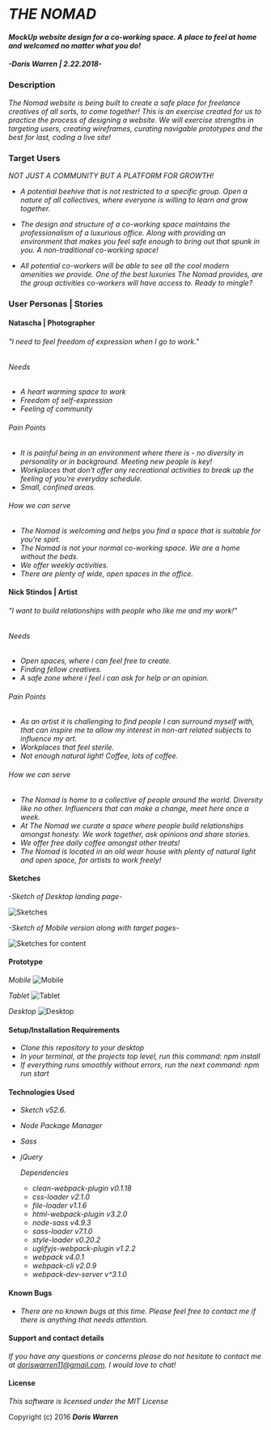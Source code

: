 # _THE NOMAD_

#### _MockUp website design for a co-working space. A place to feel at home and welcomed no matter what you do!_

####  _**-Doris Warren | 2.22.2018-**_

### Description

_The Nomad website is being built to create a safe place for freelance creatives of all sorts, to come together! This is an exercise created for us to practice the process of designing a website. We will exercise strengths in targeting users, creating wireframes, curating navigable prototypes and the best for last, coding a live site!_

### Target Users

 _NOT JUST A COMMUNITY BUT A PLATFORM FOR GROWTH!_

* _A potential beehive that is not restricted to a specific group. Open a nature of all collectives, where everyone is willing to learn and grow together._

* _The design and structure of a co-working space maintains the professionalism of a luxurious office. Along with providing an environment that makes you feel safe enough to bring out that spunk in you. A non-traditional co-working space!_

* _All potential co-workers will be able to see all the cool modern amenities we provide. One of the best luxuries The Nomad provides, are the group activities co-workers will have access to. Ready to mingle?_

### User Personas | Stories

#### Natascha | Photographer  

###### "I need to feel freedom of expression when I go to work."

###### Needs

* _A heart warming space to work_
* _Freedom of self-expression_
* _Feeling of community_

###### Pain Points

* _It is painful being in an environment where there is - no diversity in personality or in background. Meeting new people is key!_
* _Workplaces that don't offer any recreational activities to break up the feeling of you're everyday schedule._
* _Small, confined areas._

###### How we can serve

* _The Nomad is welcoming and helps you find a space that is suitable for you're spirt._
* _The Nomad is not your normal co-working space. We are a home without the beds._
* _We offer weekly activities._
* _There are plenty of wide, open spaces in the office._

#### Nick Stindos | Artist  

###### "I want to build relationships with people who like me and my work!"

###### Needs

* _Open spaces, where i can feel free to create._
* _Finding fellow creatives._
* _A safe zone where i feel i can ask for help or an opinion._

###### Pain Points

* _As an artist it is challenging to find people I can surround myself with, that can inspire me to allow my interest in non-art related subjects to influence my art._
* _Workplaces that feel sterile._
* _Not enough natural light! Coffee, lots of coffee._

###### How we can serve

* _The Nomad is home to a collective of people around the world. Diversity like no other. Influencers that can make a change, meet here once a week._
* _At The Nomad we curate a space where people build relationships amongst honesty. We work together, ask opinions and share stories._
* _We offer free daily coffee amongst other treats!_
* _The Nomad is located in an old wear house with plenty of natural light and open space, for artists to work freely!_

#### Sketches
 _-Sketch of Desktop landing page-_

![Sketches](src/img/sketching.JPG)

 _-Sketch of Mobile version along with target pages-_

![Sketches for content](src/img/infopages.JPG)

#### Prototype

 _Mobile_
![Mobile](src/img/mobile.png)

 _Tablet_
![Tablet](src/img/tablet.png)

 _Desktop_
![Desktop](src/img/desktop.png)

#### Setup/Installation Requirements

* _Clone this repository to your desktop_
* _In your terminal, at the projects top level, run this command:
    npm install_
* _If everything runs smoothly without errors, run the next command:
    npm run start_

#### Technologies Used

* _Sketch v52.6._
* _Node Package Manager_
* _Sass_
* _jQuery_

  _Dependencies_
  * _clean-webpack-plugin v0.1.18_
  * _css-loader v2.1.0_
  * _file-loader v1.1.6_
  * _html-webpack-plugin v3.2.0_
  * _node-sass v4.9.3_
  * _sass-loader v7.1.0_
  * _style-loader v0.20.2_
  * _uglifyjs-webpack-plugin v1.2.2_
  * _webpack v4.0.1_
  * _webpack-cli v2.0.9_
  * _webpack-dev-server v^3.1.0_

#### Known Bugs
* _There are no known bugs at this time. Please feel free to contact me if there is anything that needs attention._  

#### Support and contact details

_If you have any questions or concerns please do not hesitate to contact me at doriswarren11@gmail.com. I would love to chat!_


#### License

*This software is licensed under the MIT License*

Copyright (c) 2016 **_Doris Warren_**
